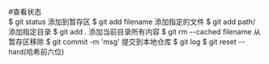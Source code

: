 #查看状态  
$ git status
添加到暂存区
$ git add filename   添加指定的文件
$ git add path/        添加指定目录
$ git add .           添加当前目录所有内容
$ git rm --cached filename   从暂存区移除
$ git commit -m 'msg'  提交到本地仓库
$ git log
$ git reset --hard(哈希前六位)